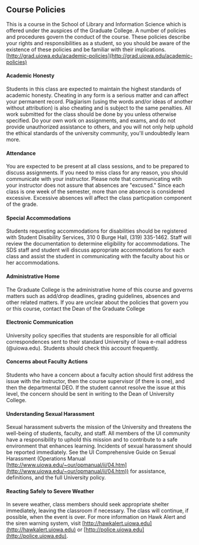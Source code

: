 ## Course Policies

This is a course in the School of Library and Information Science which is offered under the auspices of the Graduate College.  A number of policies and procedures govern the conduct of the course.  These policies describe your rights and responsibilities as a student, so you should be aware of the existence of these policies and be familiar with their implications.  
[http://grad.uiowa.edu/academic-policies](http://grad.uiowa.edu/academic-policies)

#### Academic Honesty   
Students in this class are expected to maintain the highest standards of academic honesty.   Cheating in any form is a serious matter and can affect your permanent record.  Plagiarism (using the words and/or ideas of another without attribution) is also cheating and is subject to the same penalties.  All work submitted for the class should be done by you unless otherwise specified.  Do your own work on assignments, and exams, and do not provide unauthorized assistance to others, and you will not only help uphold the ethical standards of the university community, you'll undoubtedly learn more. 

#### Attendance
You are expected to be present at all class sessions, and to be prepared to discuss assignments.  If you need to miss class for any reason, you should communicate with your instructor.  Please note that communicating wtih your instructor does not assure that absences are "excused." Since each class is one week of the semester, more than one absence is considered excessive.  Excessive absences will affect the class particpation component of the grade.

#### Special Accommodations
Students requesting accommodations for disabilities should be registered with Student Disability Services, 310 0 Burge Hall, (319) 335-1462. Staff will review the documentation to determine eligibility for accommodations. The SDS staff and student will discuss appropriate accommodations for each class and assist the student in communicating with the faculty about his or her accommodations.

#### Administrative Home
The Graduate College is the administrative home of this course and governs matters such as add/drop deadlines, grading guidelines, absences and other related matters. If you are unclear about the policies that govern you or this course, contact the Dean of the Graduate College

#### Electronic Communication 
University policy specifies that students are responsible for all official correspondences sent to their standard University of Iowa e-mail address (@uiowa.edu). Students should check this account frequently.

#### Concerns about Faculty Actions
Students who have a concern about a faculty action should first address the issue with the instructor, then the course supervisor (if there is one), and then the departmental DEO. If the student cannot resolve the issue at this level, the concern should be sent in writing to the Dean of University College.

#### Understanding Sexual Harassment
Sexual harassment subverts the mission of the University and threatens the well-being of students, faculty, and staff. All members of the UI community have a responsibility to uphold this mission and to contribute to a safe environment that enhances learning. Incidents of sexual harassment should be reported immediately. See the UI Comprehensive Guide on Sexual Harassment (Operations Manual [http://www.uiowa.edu/~our/opmanual/ii/04.htm](http://www.uiowa.edu/~our/opmanual/ii/04.htm)) for assistance, definitions, and the full University policy.

#### Reacting Safely to Severe Weather
In severe weather, class members should seek appropriate shelter immediately, leaving the classroom if necessary. The class will continue, if possible, when the event is over. For more information on Hawk Alert and the siren warning system, visit [http://hawkalert.uiowa.edu](http://hawkalert.uiowa.edu) or [http://police.uiowa.edu](http://police.uiowa.edu).
